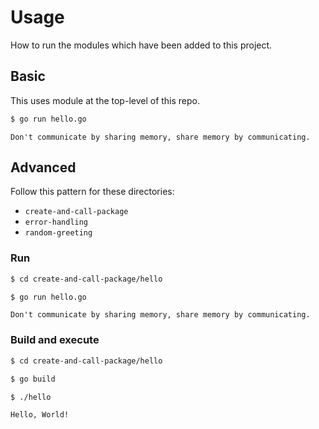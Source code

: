 # Usage

How to run the modules which have been added to this project.


## Basic

This uses module at the top-level of this repo.

```sh
$ go run hello.go
```

```
Don't communicate by sharing memory, share memory by communicating.
```


## Advanced

Follow this pattern for these directories:

- `create-and-call-package`
- `error-handling`
- `random-greeting`

### Run

```sh
$ cd create-and-call-package/hello
```

```sh
$ go run hello.go
```

```
Don't communicate by sharing memory, share memory by communicating.
```

### Build and execute

```sh
$ cd create-and-call-package/hello
```

```sh
$ go build
```

```sh
$ ./hello
```
```
Hello, World!
```
